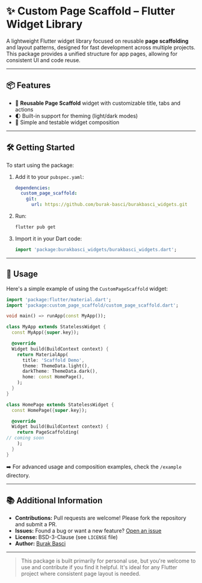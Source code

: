 # ✨ Custom Page Scaffold – Flutter Widget Library

A lightweight Flutter widget library focused on reusable **page scaffolding** and layout patterns, designed for fast development across multiple projects. This package provides a unified structure for app pages, allowing for consistent UI and code reuse.

---

## 📦 Features

- 🚀 **Reusable Page Scaffold** widget with customizable title, tabs and actions
- 🌓 Built-in support for theming (light/dark modes)
- 🧪 Simple and testable widget composition

---

## 🛠️ Getting Started

To start using the package:

1. Add it to your `pubspec.yaml`:
   ```yaml
   dependencies:
     custom_page_scaffold:
       git:
         url: https://github.com/burak-basci/burakbasci_widgets.git
   ```

2. Run:
   ```bash
   flutter pub get
   ```

3. Import it in your Dart code:
   ```dart
   import 'package:burakbasci_widgets/burakbasci_widgets.dart';
   ```

---

## 🚀 Usage

Here's a simple example of using the `CustomPageScaffold` widget:

```dart
import 'package:flutter/material.dart';
import 'package:custom_page_scaffold/custom_page_scaffold.dart';

void main() => runApp(const MyApp());

class MyApp extends StatelessWidget {
  const MyApp({super.key});

  @override
  Widget build(BuildContext context) {
    return MaterialApp(
      title: 'Scaffold Demo',
      theme: ThemeData.light(),
      darkTheme: ThemeData.dark(),
      home: const HomePage(),
    );
  }
}

class HomePage extends StatelessWidget {
  const HomePage({super.key});

  @override
  Widget build(BuildContext context) {
    return PageScaffolding(
// coming soon
    );
  }
}
```

➡️ For advanced usage and composition examples, check the `/example` directory.

---

## 📚 Additional Information

- **Contributions:** Pull requests are welcome! Please fork the repository and submit a PR.
- **Issues:** Found a bug or want a new feature? [Open an issue](https://github.com/burak-basci/burakbasci_widgets/issues)
- **License:** BSD-3-Clause (see `LICENSE` file)
- **Author:** [Burak Basci](https://github.com/burak-basci)

---

> This package is built primarily for personal use, but you're welcome to use and contribute if you find it helpful. It's ideal for any Flutter project where consistent page layout is needed.
